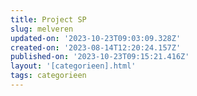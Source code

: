 ```yaml
---
title: Project SP
slug: melveren
updated-on: '2023-10-23T09:03:09.328Z'
created-on: '2023-08-14T12:20:24.157Z'
published-on: '2023-10-23T09:15:21.416Z'
layout: '[categorieen].html'
tags: categorieen
---
```



